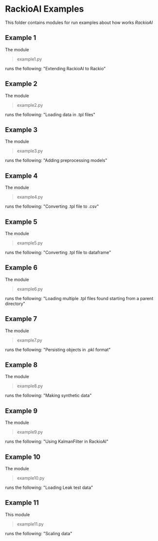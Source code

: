# **RackioAI Examples**

This folder contains modules for run examples about how works *RackioAI*

## **Example 1**

The module

> example1.py

runs the following: "Extending RackioAI to Rackio"         
                                                                   
## **Example 2**

The module

> example2.py

runs the following: "Loading data in .tpl files"

## **Example 3**

The module

> example3.py

runs the following: "Adding preprocessing models"

## **Example 4**

The module

> example4.py

runs the following: "Converting .tpl file to .csv"

## **Example 5**

The module

> example5.py

runs the following: "Converting .tpl file to dataframe"

## **Example 6**

The module

> example6.py

runs the following: "Loading multiple .tpl files found starting from a parent directory"

## **Example 7**

The module

> example7.py

runs the following: "Persisting objects in .pkl format"

## **Example 8**

The module

> example8.py

runs the following: "Making synthetic data"

## **Example 9**

The module

> example9.py

runs the following: "Using KalmanFilter in RackioAI"

## **Example 10**

The module

> example10.py

runs the following: "Loading Leak test data"

## **Example 11**

This module

> example11.py

runs the following: "Scaling data"
